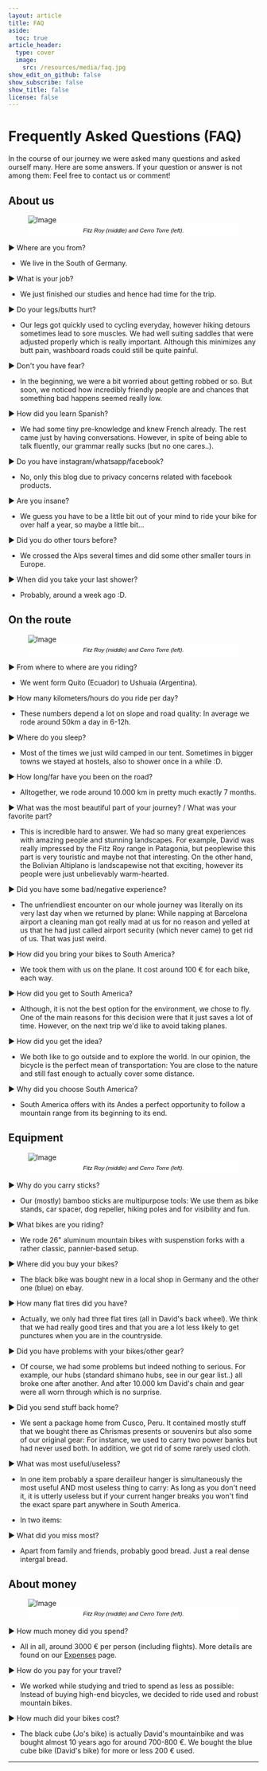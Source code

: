 ```yaml
---
layout: article
title: FAQ
aside:
  toc: true
article_header:
  type: cover
  image:
    src: /resources/media/faq.jpg
show_edit_on_github: false
show_subscribe: false
show_title: false
license: false
---
```


<style>
figcaption {
    font: italic smaller sans-serif;
    text-align: center;
    background: #ffffff;
    color: #000000;
    padding: 6px 0;
} 
</style>

# Frequently Asked Questions (FAQ)

In the course of our journey we were asked many questions and asked ourself many. Here are some answers. If your question or answer is not among them: Feel free to contact us or comment!

<!---
## Table of Contents

1. By Locals
    We
    Bikes
    Money
2. By Other Bikers/Tourists
    Contact
    Motivation
3. By family and friends
    Security
    Money
4. By Us
    Why
5. Radom
-->

## About us

<figure>
  <img alt="Image" title="Fitz Roy" src="/resources/media/fitzroy.jpg" />
  <figcaption>Fitz Roy (middle) and Cerro Torre (left).</figcaption>
</figure>

&#9654; Where are you from?
- We live in the South of Germany.

&#9654; What is your job?
- We just finished our studies and hence had time for the trip.

&#9654; Do your legs/butts hurt?
- Our legs got quickly used to cycling everyday, however hiking detours sometimes lead to sore muscles. We had well suiting saddles that were adjusted properly which is really important. Although this minimizes any butt pain, washboard roads could still be quite painful.

&#9654; Don't you have fear?
- In the beginning, we were a bit worried about getting robbed or so. But soon, we noticed how incredibly friendly people are and chances that something bad happens seemed really low.

&#9654; How did you learn Spanish?
- We had some tiny pre-knowledge and knew French already. The rest came just by having conversations. However, in spite of being able to talk fluently, our grammar really sucks (but no one cares..).

&#9654; Do you have instagram/whatsapp/facebook?
- No, only this blog due to privacy concerns related with facebook products.

&#9654; Are you insane?
- We guess you have to be a little bit out of your mind to ride your bike for over half a year, so maybe a little bit...

&#9654; Did you do other tours before?
- We crossed the Alps several times and did some other smaller tours in Europe.

&#9654; When did you take your last shower?
- Probably, around a week ago :D.


## On the route

<figure>
  <img alt="Image" title="Fitz Roy" src="/resources/media/fitzroy.jpg" />
  <figcaption>Fitz Roy (middle) and Cerro Torre (left).</figcaption>
</figure>

&#9654; From where to where are you riding?
- We went form Quito (Ecuador) to Ushuaia (Argentina).

&#9654; How many kilometers/hours do you ride per day?
- These numbers depend a lot on slope and road quality: In average we rode around 50km a day in 6-12h.

&#9654; Where do you sleep?
- Most of the times we just wild camped in our tent. Sometimes in bigger towns we stayed at hostels, also to shower once in a while :D.

&#9654; How long/far have you been on the road?
- Alltogether, we rode around 10.000 km in pretty much exactly 7 months.

&#9654; What was the most beautiful part of your journey? / What was your favorite part?
- This is incredible hard to answer. We had so many great experiences with amazing people and stunning landscapes. For example, David was really impressed by the Fitz Roy range in Patagonia, but peoplewise this part is very touristic and maybe not that interesting. On the other hand, the Bolivian Altiplano is landscapewise not that exciting, however its people were just unbelievably warm-hearted.

&#9654; Did you have some bad/negative experience?
- The unfriendliest encounter on our whole journey was literally on its very last day when we returned by plane: While napping at Barcelona airport a cleaning man got really mad at us for no reason and yelled at us that he had just called airport security (which never came) to get rid of us. That was just weird.

&#9654; How did you bring your bikes to South America?
- We took them with us on the plane. It cost around 100 &euro; for each bike, each way.

&#9654; How did you get to South America?
- Although, it is not the best option for the environment, we chose to fly. One of the main reasons for this decision were that it just saves a lot of time. However, on the next trip we'd like to avoid taking planes.

&#9654; How did you get the idea?
- We both like to go outside and to explore the world. In our opinion, the bicycle is the perfect mean of transportation: You are close to the nature and still fast enough to actually cover some distance.

&#9654; Why did you choose South America?
- South America offers with its Andes a perfect opportunity to follow a mountain range from its beginning to its end.

## Equipment

<figure>
  <img alt="Image" title="Fitz Roy" src="/resources/media/fitzroy.jpg" />
  <figcaption>Fitz Roy (middle) and Cerro Torre (left).</figcaption>
</figure>

&#9654; Why do you carry sticks?
- Our (mostly) bamboo sticks are multipurpose tools: We use them as bike stands, car spacer, dog repeller, hiking poles and for visibility and fun.

&#9654; What bikes are you riding?
- We rode 26\" aluminum mountain bikes with suspenstion forks with a rather classic, pannier-based setup.

&#9654; Where did you buy your bikes?
- The black bike was bought new in a local shop in Germany and the other one (blue) on ebay.

&#9654; How many flat tires did you have?
- Actually, we only had three flat tires (all in David's back wheel). We think that we had really good tires and that you are a lot less likely to get punctures when you are in the countryside.

&#9654; Did you have problems with your bikes/other gear?
- Of course, we had some problems but indeed nothing to serious. For example, our hubs (standard shimano hubs, see in our gear list..) all broke one after another. And after 10.000 km David's chain and gear were all worn through which is no surprise.

&#9654; Did you send stuff back home?
- We sent a package home from Cusco, Peru. It contained mostly stuff that we bought there as Chrismas presents or souvenirs but also some of our original gear: For instance, we used to carry two power banks but had never used both. In addition, we got rid of some rarely used cloth.

&#9654; What was most useful/useless?
- In one item probably a spare derailleur hanger is simultaneously the most useful AND most useless thing to carry: As long as you don't need it, it is utterly useless but if your current hanger breaks you won't find the exact spare part anywhere in South America.

- In two items: 

&#9654; What did you miss most?
- Apart from family and friends, probably good bread. Just a real dense intergal bread.


## About money

<figure>
  <img alt="Image" title="Fitz Roy" src="/resources/media/fitzroy.jpg" />
  <figcaption>Fitz Roy (middle) and Cerro Torre (left).</figcaption>
</figure>

&#9654; How much money did you spend?
- All in all, around 3000 &euro; per person (including flights). More details are found on our [Expenses](/resources/expenses.html) page.

&#9654; How do you pay for your travel?
- We worked while studying and tried to spend as less as possible: Instead of buying high-end bicycles, we decided to ride used and robust mountain bikes.

&#9654; How much did your bikes cost?
- The black cube (Jo's bike) is actually David's mountainbike and was bought almost 10 years ago for around 700-800 &euro;. We bought the blue cube bike (David's bike) for more or less 200 &euro; used.

***
